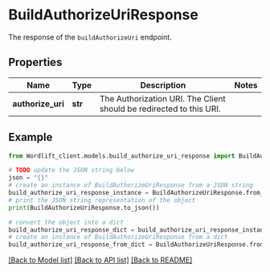 # BuildAuthorizeUriResponse

The response of the `buildAuthorizeUri` endpoint.

## Properties

Name | Type | Description | Notes
------------ | ------------- | ------------- | -------------
**authorize_uri** | **str** | The Authorization URI. The Client should be redirected to this URI. | 

## Example

```python
from Wordlift_client.models.build_authorize_uri_response import BuildAuthorizeUriResponse

# TODO update the JSON string below
json = "{}"
# create an instance of BuildAuthorizeUriResponse from a JSON string
build_authorize_uri_response_instance = BuildAuthorizeUriResponse.from_json(json)
# print the JSON string representation of the object
print(BuildAuthorizeUriResponse.to_json())

# convert the object into a dict
build_authorize_uri_response_dict = build_authorize_uri_response_instance.to_dict()
# create an instance of BuildAuthorizeUriResponse from a dict
build_authorize_uri_response_from_dict = BuildAuthorizeUriResponse.from_dict(build_authorize_uri_response_dict)
```
[[Back to Model list]](../README.md#documentation-for-models) [[Back to API list]](../README.md#documentation-for-api-endpoints) [[Back to README]](../README.md)


